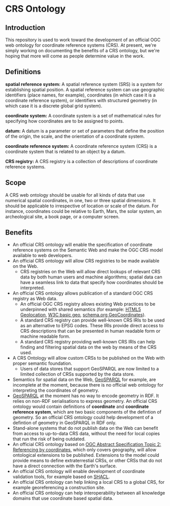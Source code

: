 # CRS Ontology

## Introduction
This repository is used to work toward the development of an official OGC web ontology for coordinate reference systems (CRS).
At present, we're simply working on documenting the benefits of a CRS ontology, but we're hoping that more will come as people determine value in the work.

## Definitions
**spatial reference system:** A spatial reference system (SRS) is a system for establishing spatial position. A spatial reference system can use geographic identifiers (place names, for example), coordinates (in which case it is a coordinate reference system), or identifiers with structured geometry (in which case it is a discrete global grid system).

**coordinate system:** A coordinate system is a set of mathematical rules for specifying how coordinates are to be assigned to points.

**datum:**
A datum is a parameter or set of parameters that define the position of the origin, the scale, and the orientation of a coordinate system.

**coordinate reference system:**
A coordinate reference system (CRS) is a coordinate system that is related to an object by a datum.

**CRS registry:** A CRS registry is a collection of descriptions of coordinate reference systems.

## Scope
A CRS web ontology should be usable for all kinds of data that use numerical spatial coordinates, in one, two or three spatial dimensions. It should be applicable to irrespective of location or scale of the datum. For instance, coordinates could be relative to Earth, Mars, the solar system, an archeological site, a book page, or a computer screen. 

## Benefits
- An official CRS ontology will enable the specification of coordinate reference systems on the Semantic Web and make the OGC CRS model available to web developers.
- An official CRS ontology will allow CRS registries to be made available on the Web.
  - CRS registries on the Web will allow direct lookups of relevant CRS data by both human users and machine algorithms; spatial data can have a seamless link to data that specify how coordinates should be interpreted.
- An official CRS ontology allows publication of a standard OGC CRS registry as Web data.
  - An official OGC CRS registry allows existing Web practices to be underpinned with shared semantics (for example: [HTML5 Geolocation](https://www.w3.org/TR/geolocation/), [W3C basic geo](https://www.w3.org/2003/01/geo/), [schema.org GeoCoordinates](https://schema.org/GeoCoordinates)).
  - A standard CRS registry can provide well-known CRS IRIs to be used as an alternative to EPSG codes. These IRIs provide direct access to CRS descriptions that can be presented in human readable form or machine readable form.
  - A standard CRS registry providing well-known CRS IRIs can help finding and filtering spatial data on the web by means of the CRS used.
- A CRS Ontology will allow custom CRSs to be published on the Web with proper semantic foundation.
  - Users of data stores that support GeoSPARQL are now limited to a limited collection of CRSs supported by the data store.
- Semantics for spatial data on the Web, [GeoSPARQL](https://www.ogc.org/standard/geosparql/) for example, are incomplete at the moment, because there is no official web ontology for interpreting the coordinates of geometry.
- [GeoSPARQL](https://www.ogc.org/standard/geosparql/) at the moment has no way to encode geometry in RDF. It relies on non-RDF serialisations to express geometry. An official CRS ontology would contain definitions of **coordinate** and **coordinate reference system**, which are two basic components of the defintion of geometry. So an official CRS ontology could help development of a defintion of geometry in GeoSPARQL in RDF only.
- Stand-alone systems that do not publish data on the Web can benefit from access to up-to-data CRS data, without the need for local copies that run the risk of being outdated.
- An official CRS ontology based on [OGC Abstract Specification Topic 2: Referencing by coordinates](https://docs.opengeospatial.org/as/18-005r4/18-005r4.html), which only covers geography, will allow ontological extensions to be published. Extensions to the model could provide means to define extraterrestial CRSs, or other CRSs that do not have a direct connection with the Earth's surface.
- An official CRS ontology will enable development of coordinate validation tools, for example based on [SHACL](https://www.w3.org/TR/shacl).
- An official CRS ontology can help linking a local CRS to a global CRS, for example georeferencing a construction site.
- An official CRS ontology can help interoperability between all knowledge domains that use coordinate based spatial data.

